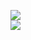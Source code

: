 [![](https://img.shields.io/badge/Made%20With-Github%20Spray-lightgrey.svg?style=for-the-badge&logo=github)](https://github.com/Annihil/github-spray#6893)  
[![](https://i.imgur.com/2DrTn0Z.gif)](https://github.com/Annihil/github-spray)